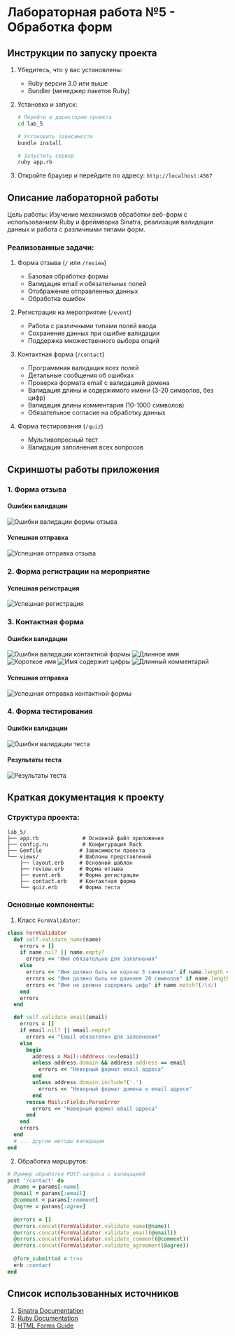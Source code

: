 # Лабораторная работа №5 - Обработка форм

## Инструкции по запуску проекта

1. Убедитесь, что у вас установлены:
   - Ruby версии 3.0 или выше
   - Bundler (менеджер пакетов Ruby)

2. Установка и запуск:
   ```bash
   # Перейти в директорию проекта
   cd lab_5
   
   # Установить зависимости
   bundle install
   
   # Запустить сервер
   ruby app.rb
   ```

3. Откройте браузер и перейдите по адресу: `http://localhost:4567`

## Описание лабораторной работы

Цель работы: Изучение механизмов обработки веб-форм с использованием Ruby и фреймворка Sinatra, реализация валидации данных и работа с различными типами форм.

### Реализованные задачи:

1. Форма отзыва (`/` или `/review`)
   - Базовая обработка формы
   - Валидация email и обязательных полей
   - Отображение отправленных данных
   - Обработка ошибок

2. Регистрация на мероприятие (`/event`)
   - Работа с различными типами полей ввода
   - Сохранение данных при ошибке валидации
   - Поддержка множественного выбора опций

3. Контактная форма (`/contact`)
   - Программная валидация всех полей
   - Детальные сообщения об ошибках
   - Проверка формата email с валидацией домена
   - Валидация длины и содержимого имени (3-20 символов, без цифр)
   - Валидация длины комментария (10-1000 символов)
   - Обязательное согласие на обработку данных

4. Форма тестирования (`/quiz`)
   - Мультивопросный тест
   - Валидация заполнения всех вопросов

## Скриншоты работы приложения

### 1. Форма отзыва
#### Ошибки валидации
![Ошибки валидации формы отзыва](screenshots/review_errors.png)

#### Успешная отправка
![Успешная отправка отзыва](screenshots/review_success.png)

### 2. Форма регистрации на мероприятие
#### Успешная регистрация
![Успешная регистрация](screenshots/event_success.png)

### 3. Контактная форма
#### Ошибки валидации
![Ошибки валидации контактной формы](screenshots/contact_errors.png)
![Длинное имя](screenshots/contact_long_name_error.png)
![Короткое имя](screenshots/contact_short_name_error.png)
![Имя содержит цифры](screenshots/contact_numbers_error.png)
![Длинный комментарий](screenshots/contact_long_comment_error.png)

#### Успешная отправка
![Успешная отправка контактной формы](screenshots/contact_success.png)

### 4. Форма тестирования
#### Ошибки валидации
![Ошибки валидации теста](screenshots/quiz_errors.png)

#### Результаты теста
![Результаты теста](screenshots/quiz_success.png)

## Краткая документация к проекту

### Структура проекта:
```
lab_5/
├── app.rb              # Основной файл приложения
├── config.ru           # Конфигурация Rack
├── Gemfile            # Зависимости проекта
└── views/             # Шаблоны представлений
    ├── layout.erb     # Основной шаблон
    ├── review.erb     # Форма отзыва
    ├── event.erb      # Форма регистрации
    ├── contact.erb    # Контактная форма
    └── quiz.erb       # Форма теста
```

### Основные компоненты:

1. Класс `FormValidator`:
```ruby
class FormValidator
  def self.validate_name(name)
    errors = []
    if name.nil? || name.empty?
      errors << "Имя обязательно для заполнения"
    else
      errors << "Имя должно быть не короче 3 символов" if name.length < 3
      errors << "Имя должно быть не длиннее 20 символов" if name.length > 20
      errors << "Имя не должно содержать цифр" if name.match?(/\d/)
    end
    errors
  end

  def self.validate_email(email)
    errors = []
    if email.nil? || email.empty?
      errors << "Email обязателен для заполнения"
    else
      begin
        address = Mail::Address.new(email)
        unless address.domain && address.address == email
          errors << "Неверный формат email адреса"
        end
        unless address.domain.include?('.')
          errors << "Неверный формат домена в email адресе"
        end
      rescue Mail::Field::ParseError
        errors << "Неверный формат email адреса"
      end
    end
    errors
  end
  # ... другие методы валидации
end
```

2. Обработка маршрутов:
```ruby
# Пример обработки POST-запроса с валидацией
post '/contact' do
  @name = params[:name]
  @email = params[:email]
  @comment = params[:comment]
  @agree = params[:agree]
  
  @errors = []
  @errors.concat(FormValidator.validate_name(@name))
  @errors.concat(FormValidator.validate_email(@email))
  @errors.concat(FormValidator.validate_comment(@comment))
  @errors.concat(FormValidator.validate_agreement(@agree))
  
  @form_submitted = true
  erb :contact
end
```

## Список использованных источников

1. [Sinatra Documentation](http://sinatrarb.com/documentation.html)
2. [Ruby Documentation](https://ruby-doc.org/)
3. [HTML Forms Guide](https://developer.mozilla.org/en-US/docs/Learn/Forms)
